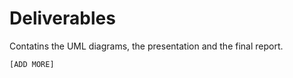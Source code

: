 # Deliverables 

Contatins the UML diagrams, the presentation and the final report.

```
[ADD MORE]
```